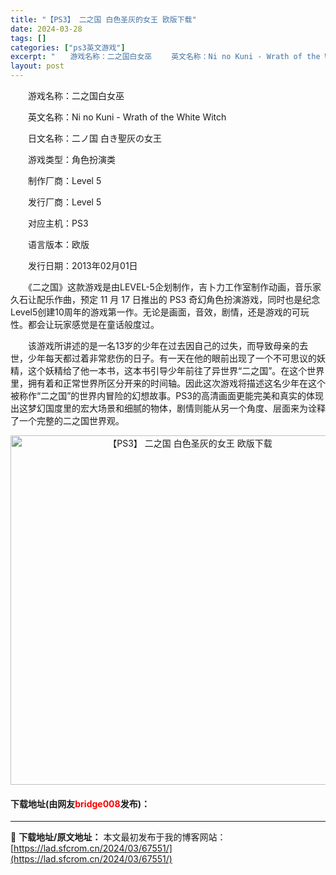 ```yaml
---
title: "【PS3】 二之国 白色圣灰的女王 欧版下载"
date: 2024-03-28
tags: []
categories: ["ps3英文游戏"]
excerpt: "　　游戏名称：二之国白女巫 　　英文名称：Ni no Kuni - Wrath of the White Witch 　　日文名称：二ノ国 白き聖灰の女王 　　游戏类型：角色扮演类 　　制作厂商：Level 5 　　发行厂商：Level 5 　　对应主机：PS3 　　语言版本：欧版 　　发行日期：2&hellip;"
layout: post
---
```


 <p>　　游戏名称：二之国白女巫</p> <p>　　英文名称：Ni no Kuni - Wrath of the White Witch</p> <p>　　日文名称：二ノ国 白き聖灰の女王</p> <p>　　游戏类型：角色扮演类</p> <p>　　制作厂商：Level 5</p> <p>　　发行厂商：Level 5</p> <p>　　对应主机：PS3</p> <p>　　语言版本：欧版</p> <p>　　发行日期：2013年02月01日</p> <p>　　《二之国》这款游戏是由LEVEL-5企划制作，吉卜力工作室制作动画，音乐家久石让配乐作曲，预定 11 月 17 日推出的 PS3 奇幻角色扮演游戏，同时也是纪念Level5创建10周年的游戏第一作。无论是画面，音效，剧情，还是游戏的可玩性。都会让玩家感觉是在童话般度过。</p> <p>　　该游戏所讲述的是一名13岁的少年在过去因自己的过失，而导致母亲的去世，少年每天都过着非常悲伤的日子。有一天在他的眼前出现了一个不可思议的妖精，这个妖精给了他一本书，这本书引导少年前往了异世界&ldquo;二之国&rdquo;。在这个世界里，拥有着和正常世界所区分开来的时间轴。因此这次游戏将描述这名少年在这个被称作&ldquo;二之国&rdquo;的世界内冒险的幻想故事。PS3的高清画面更能完美和真实的体现出这梦幻国度里的宏大场景和细腻的物体，剧情则能从另一个角度、层面来为诠释了一个完整的二之国世界观。</p> <p align="center"><img align="" border="0" src="https://lad.sfcrom.cn/wp-content/uploads/2024/03/20240328_66051b66e26dd.jpg" width="559" alt="【PS3】 二之国 白色圣灰的女王 欧版下载" /></p> <p><h4>下载地址(由网友<font color="red">bridge008</font>发布)：</h4></p> 

---
📖 **下载地址/原文地址：** 本文最初发布于我的博客网站：[https://lad.sfcrom.cn/2024/03/67551/](https://lad.sfcrom.cn/2024/03/67551/)
